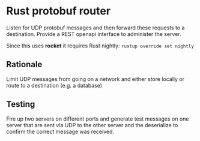 # Rust protobuf router

Listen for UDP protobuf messages and then
forward these requests to a destination.
Provide a REST openapi interface to administer the server.

Since this uses **rocket** it requires Rust nightly:
`rustup override set nightly`

## Rationale
Limit UDP messages from going on a network and either
store locally or route to a destination (e.g. a database)

## Testing
Fire up two servers on different ports and generate test
messages on one server that are sent via UDP to the other
server and the deserialize to confirm the correct message
was received.
